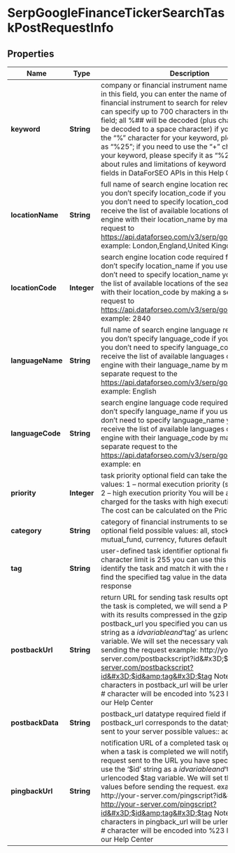 

# SerpGoogleFinanceTickerSearchTaskPostRequestInfo


## Properties

| Name | Type | Description | Notes |
|------------ | ------------- | ------------- | -------------|
|**keyword** | **String** | company or financial instrument name required field in this field, you can enter the name of a company or financial instrument to search for relevant tickers; you can specify up to 700 characters in the keyword field; all %## will be decoded (plus character ‘+’ will be decoded to a space character) if you need to use the “%” character for your keyword, please specify it as “%25”; if you need to use the “+” character for your keyword, please specify it as “%2B”; learn more about rules and limitations of keyword and keywords fields in DataForSEO APIs in this Help Center article |  [optional] |
|**locationName** | **String** | full name of search engine location required field if you don’t specify location_code if you use this field, you don’t need to specify location_code you can receive the list of available locations of the search engine with their location_name by making a separate request to  https://api.dataforseo.com/v3/serp/google/locations example: London,England,United Kingdom |  [optional] |
|**locationCode** | **Integer** | search engine location code required field if you don’t specify location_name if you use this field, you don’t need to specify location_name you can receive the list of available locations of the search engines with their location_code by making a separate request to https://api.dataforseo.com/v3/serp/google/locations example: 2840 |  [optional] |
|**languageName** | **String** | full name of search engine language required field if you don’t specify language_code  if you use this field, you don’t need to specify language_code you can receive the list of available languages of the search engine with their language_name by making a separate request to the https://api.dataforseo.com/v3/serp/google/languages example: English |  [optional] |
|**languageCode** | **String** | search engine language code required field if you don’t specify language_name if you use this field, you don’t need to specify language_name you can receive the list of available languages of the search engine with their language_code by making a separate request to the https://api.dataforseo.com/v3/serp/google/languages example: en |  [optional] |
|**priority** | **Integer** | task priority optional field can take the following values: 1 – normal execution priority (set by default); 2 – high execution priority You will be additionally charged for the tasks with high execution priority; The cost can be calculated on the Pricing page |  [optional] |
|**category** | **String** | category of financial instruments to search for optional field possible values: all, stock, index, mutual_fund, currency, futures default value: all |  [optional] |
|**tag** | **String** | user-defined task identifier optional field the character limit is 255 you can use this parameter to identify the task and match it with the result you will find the specified tag value in the data object of the response |  [optional] |
|**postbackUrl** | **String** | return URL for sending task results optional field once the task is completed, we will send a POST request with its results compressed in the gzip format to the postback_url you specified you can use the ‘$id’ string as a $id variable and ‘$tag’ as urlencoded $tag variable. We will set the necessary values before sending the request example: http://your-server.com/postbackscript?id&#x3D;$id http://your-server.com/postbackscript?id&#x3D;$id&amp;tag&#x3D;$tag Note: special characters in postback_url will be urlencoded; i.a., the # character will be encoded into %23 learn more on our Help Center |  [optional] |
|**postbackData** | **String** | postback_url datatype required field if you specify postback_url corresponds to the datatype that will be sent to your server possible values:: advanced, html |  [optional] |
|**pingbackUrl** | **String** | notification URL of a completed task optional field when a task is completed we will notify you by GET request sent to the URL you have specified you can use the ‘$id’ string as a $id variable and ‘$tag’ as urlencoded $tag variable. We will set the necessary values before sending the request. example: http://your-server.com/pingscript?id&#x3D;$id http://your-server.com/pingscript?id&#x3D;$id&amp;tag&#x3D;$tag Note: special characters in pingback_url will be urlencoded; i.a., the # character will be encoded into %23 learn more on our Help Center |  [optional] |



